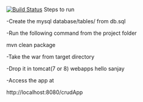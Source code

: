 [![Build Status](https://dev.azure.com/BPandiri9706/Testing/_apis/build/status/anandsanjayreddy.crudApp?branchName=master)](https://dev.azure.com/BPandiri9706/Testing/_build/latest?definitionId=1&branchName=master)
Steps to run

-Create the mysql database/tables/ from db.sql

-Run the following command from the project folder

   mvn clean package
   
-Take the war from target directory 

-Drop it in tomcat(7 or 8) webapps
hello sanjay


-Access the app at
 
 http://localhost:8080/crudApp

